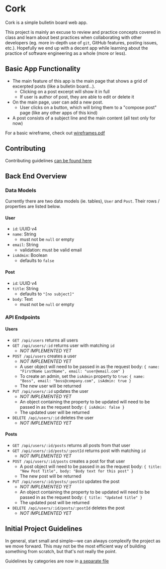 # Cork
Cork is a simple bulletin board web app.

This project is mainly an excuse to review and practice concepts covered in class and learn about best practices when collaborating with other developers (eg. more in-depth use of `git`, GitHub features, posting issues, etc.). Hopefully we end up with a decent app while learning about the practice of software engineering as a whole (more or less).

## Basic App Functionality
- The main feature of this app is the main page that shows a grid of excerpted posts (like a bulletin board...).
    - Clicking on a post excerpt will show it in full
    - If user is author of post, they are able to edit or delete it
- On the main page, user can add a new post.
    - User clicks on a button, which will bring them to a "compose post" page (like any other apps of this kind)
- A post consists of a subject line and the main content (all text only for now)

For a basic wireframe, check out [wireframes.pdf](https://github.com/jtanadi/cork/blob/dev/wireframes.pdf)

## Contributing
Contributing guidelines [can be found here](https://github.com/jtanadi/cork/blob/dev/contributing.md)

## Back End Overview
### Data Models
Currently there are two data models (ie. tables), `User` and `Post`. Their rows / properties are listed below.

#### User
- `id`: UUID v4
- `name`: String
    - must not be `null` or empty
- `email`: String
    - validation: must be valid email
- `isAdmin`: Boolean
    - defaults to `false`

#### Post
- `id`: UUID v4
- `title`: String
    - defaults to `"[no subject]"`
- `body`: Text
    - must not be `null` or empty

### API Endpoints
#### Users
- `GET /api/users` returns all users
- `GET /api/users/:id` returns user with matching `id`
    - *NOT IMPLEMENTED YET*
- `POST /api/users` creates a user
    - *NOT IMPLEMENTED YET*
    - A user object will need to be passed in as the request body: `{ name: "FirstName LastName", email: "user@email.com" }`
    - To create an admin, set the `isAdmin` property to `true`: `{ name: "Boss", email: "boss@company.com", isAdmin: true }`
    - The new user will be returned
- `PUT /api/users/:id` updates the user
    - *NOT IMPLEMENTED YET*
    - An object containing the property to be updated will need to be passed in as the request body: `{ isAdmin: false }`
    - The updated user will be returned
- `DELETE /api/users/:id` deletes the user
    - *NOT IMPLEMENTED YET*

#### Posts
- `GET /api/users/:id/posts` returns all posts from that user
- `GET /api/users/:id/posts/:postId` returns post with matching `id`
    - *NOT IMPLEMENTED YET*
- `POST /api/users/:id/posts` creates a post for that user
    - A post object will need to be passed in as the request body: `{ title: "New Post Title", body: "Body text for this post" }`
    - The new post will be returned
- `PUT /api/users/:id/posts/:postId` updates the post
    - *NOT IMPLEMENTED YET*
    - An object containing the property to be updated will need to be passed in as the request body: `{ title: "Updated title" }`
    - The updated post will be returned
- `DELETE /api/users/:id/posts/:postId` deletes the post
    - *NOT IMPLEMENTED YET*

## Initial Project Guidelines
In general, start small and simple—we can always complexify the project as we move forward. This may not be the most efficient way of building something from scratch, but that's not really the point. 

Guidelines by categories are now in [a separate file](https://github.com/jtanadi/cork/blob/dev/guidelines.md)
